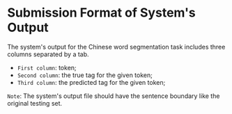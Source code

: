 # Submission Format of System's Output

The system's output for the Chinese word segmentation task includes three columns separated by a tab.

- `First column`: token;
- `Second column`: the true tag for the given token;
- `Third column`: the predicted tag for the given token;

`Note`: The system's output file should have the sentence boundary like the original testing set.

